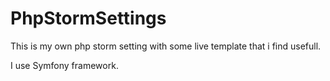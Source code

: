 # PhpStormSettings
This is my own php storm setting with some live template that i find usefull.

I use Symfony framework.
